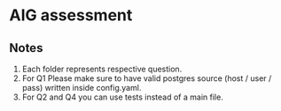 # AIG assessment 

## Notes

1. Each folder represents respective question.
1. For Q1 Please make sure to have valid postgres source (host / user / pass) written inside config.yaml.
1. For Q2 and Q4 you can use tests instead of a main file.
